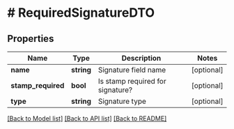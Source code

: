 # # RequiredSignatureDTO

## Properties

Name | Type | Description | Notes
------------ | ------------- | ------------- | -------------
**name** | **string** | Signature field name | [optional]
**stamp_required** | **bool** | Is stamp required for signature? | [optional]
**type** | **string** | Signature type | [optional]

[[Back to Model list]](../../README.md#models) [[Back to API list]](../../README.md#endpoints) [[Back to README]](../../README.md)
